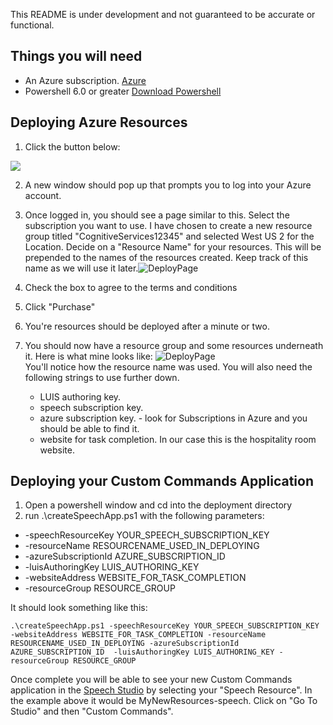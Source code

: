 This README is under development and not guaranteed to be accurate or functional.

## Things you will need
* An Azure subscription. [Azure](https://portal.azure.com)
* Powershell 6.0 or greater [Download Powershell](https://github.com/PowerShell/PowerShell/releases)

## Deploying Azure Resources
1. Click the button below:<br/>
<a href="https://portal.azure.com/#create/Microsoft.Template/uri/https%3A%2F%2Fraw.githubusercontent.com%2FAzure-Samples%2FCognitive-Services-Voice-Assistant%2Fchschrae%2FazureDeployScripts%2Fdeployment%2Fazuredeploy.json" target="_blank">
    <img src="http://azuredeploy.net/deploybutton.png"/></a>

2. A new window should pop up that prompts you to log into your Azure account. 

3. Once logged in, you should see a page similar to this. Select the subscription you want to use. I have chosen to create a new resource group titled "CognitiveServices12345" and selected West US 2 for the Location. Decide on a "Resource Name" for your resources. This will be prepended to the names of the resources created. Keep track of this name as we will use it later.![DeployPage](../docs/images/DeployPage.png)<br/>

4. Check the box to agree to the terms and conditions

5. Click "Purchase"

6. You're resources should be deployed after a minute or two.

7. You should now have a resource group and some resources underneath it. 
Here is what mine looks like:
![DeployPage](../docs/images/Resources.png)<br/>
You'll notice how the resource name was used.
You will also need the following strings to use further down.
    * LUIS authoring key.
    * speech subscription key.
    * azure subscription key. - look for Subscriptions in Azure and you should be able to find it.
    * website for task completion. In our case this is the hospitality room website.
    


## Deploying your Custom Commands Application
1. Open a powershell window and cd into the deployment directory
2. run .\createSpeechApp.ps1 with the following parameters:
* -speechResourceKey YOUR_SPEECH_SUBSCRIPTION_KEY
* -resourceName RESOURCENAME_USED_IN_DEPLOYING
* -azureSubscriptionId AZURE_SUBSCRIPTION_ID 
* -luisAuthoringKey LUIS_AUTHORING_KEY
* -websiteAddress WEBSITE_FOR_TASK_COMPLETION
* -resourceGroup RESOURCE_GROUP

It should look something like this:

    .\createSpeechApp.ps1 -speechResourceKey YOUR_SPEECH_SUBSCRIPTION_KEY -websiteAddress WEBSITE_FOR_TASK_COMPLETION -resourceName RESOURCENAME_USED_IN_DEPLOYING -azureSubscriptionId AZURE_SUBSCRIPTION_ID  -luisAuthoringKey LUIS_AUTHORING_KEY -resourceGroup RESOURCE_GROUP

Once complete you will be able to see your new Custom Commands application in the [Speech Studio](https://speech.microsoft.com) by selecting your "Speech Resource". In the example above it would be MyNewResources-speech. Click on "Go To Studio" and then "Custom Commands".